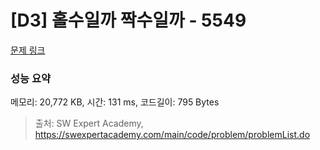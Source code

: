 # [D3] 홀수일까 짝수일까 - 5549 

[문제 링크](https://swexpertacademy.com/main/code/problem/problemDetail.do?contestProbId=AWWxpEDaAVoDFAW4) 

### 성능 요약

메모리: 20,772 KB, 시간: 131 ms, 코드길이: 795 Bytes



> 출처: SW Expert Academy, https://swexpertacademy.com/main/code/problem/problemList.do